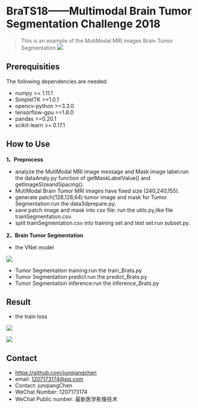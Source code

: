 # BraTS18——Multimodal Brain Tumor Segmentation Challenge 2018
> This is an example of the MutiModal MRI images Brain Tumor Segmentation
![](BRATS_banner_noCaption.png)

## Prerequisities
The following dependencies are needed:
- numpy >= 1.11.1
- SimpleITK >=1.0.1
- opencv-python >=3.3.0
- tensorflow-gpu ==1.8.0
- pandas >=0.20.1
- scikit-learn >= 0.17.1

## How to Use

**1、Preprocess**

* analyze the MutiModal MRI image message and Mask image label:run the dataAnaly.py function of getMaskLabelValue() and getImageSizeandSpacing().
* MutiModal Brain Tumor MRI images have fixed size (240,240,155).
* generate patch(128,128,64) tumor image and mask for Tumor Segmentation:run the data3dprepare.py.
* save patch image and mask into csv file: run the utils.py,like file trainSegmentation.csv.
* split trainSegmentation.csv into training set and test set:run subset.py.

**2、Brain Tumor Segmentation**
* the VNet model

![](3dVNet.png) 

* Tumor Segmentation training:run the train_Brats.py
* Tumor Segmentation predict:run the predict_Brats.py
* Tumor Segmentation inference:run the inference_Brats.py

## Result

* the train loss

![](loss.PNG)

![](result.PNG)

## Contact
* https://github.com/junqiangchen
* email: 1207173174@qq.com
* Contact: junqiangChen
* WeChat Number: 1207173174
* WeChat Public number: 最新医学影像技术
